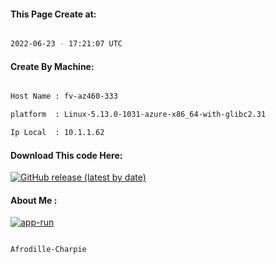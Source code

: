 
   
#### This Page Create at:

```bash

2022-06-23 - 17:21:07 UTC

```

#### Create By Machine:

```bash

Host Name : fv-az460-333

platform  : Linux-5.13.0-1031-azure-x86_64-with-glibc2.31

Ip Local  : 10.1.1.62

```
#### Download This code Here:

[![GitHub release (latest by date)](https://img.shields.io/github/v/release/Afrodille-Charpie/App-Run-1?style=for-the-badge&label=Download)](https://github.com/Afrodille-Charpie/App-Run-1/releases) 

</p> 

#### About Me :

[![app-run](https://github.com/Afrodille-Charpie/App-Run-1/actions/workflows/app-run.yml/badge.svg)](https://github.com/Afrodille-Charpie/App-Run-1/actions/workflows/app-run.yml)

```bash

Afrodille-Charpie

```

